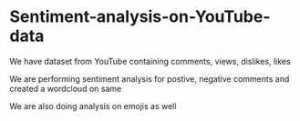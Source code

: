 # Sentiment-analysis-on-YouTube-data

We have dataset from YouTube containing comments, views, dislikes, likes

We are performing sentiment analysis for postive, negative comments and created a wordcloud on same

We are also doing analysis on emojis as well
